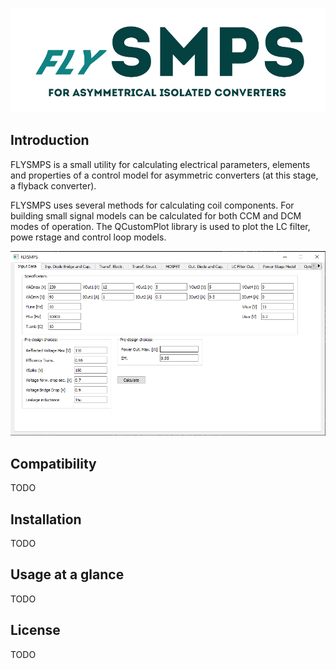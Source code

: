 ![FLYSMPS logo](https://github.com/aemeltsev/FLySMPS/raw/fix/img/flogo.png)

## Introduction
FLYSMPS is a small utility for calculating electrical parameters, elements and properties of a control model for asymmetric converters (at this stage, a flyback converter).

FLYSMPS uses several methods for calculating coil components. For building small signal models can be calculated for both CCM and DCM modes of operation.
The QCustomPlot library is used to plot the LC filter, powe rstage and control loop models. 

![FLYSMPS screenshot](https://github.com/aemeltsev/FLySMPS/raw/fix/img/screen_main.png)

## Compatibility
TODO
## Installation
TODO
## Usage at a glance
TODO
## License
TODO
